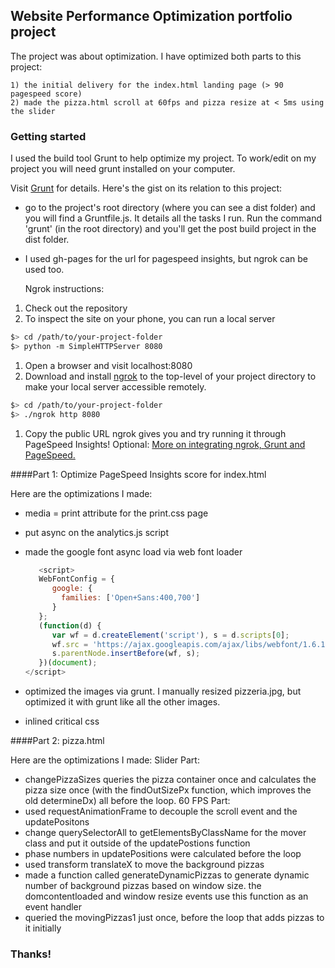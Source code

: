 ## Website Performance Optimization portfolio project

The project was about optimization.  I have optimized both parts to this project: 

	1) the initial delivery for the index.html landing page (> 90 pagespeed score)  
	2) made the pizza.html scroll at 60fps and pizza resize at < 5ms using the slider

### Getting started

I used the build tool Grunt to help optimize my project. To work/edit on my project you will need grunt installed on your computer.

Visit [Grunt](http://gruntjs.com/getting-started) for details.  Here's the gist on its relation to this project:

* go to the project's root directory (where you can see a dist folder) and you will find a Gruntfile.js.  It details all the tasks I run.  Run the command 'grunt' (in the root directory)
  and you'll get the post build project in the dist folder.

* I used gh-pages for the url for pagespeed insights, but ngrok can be used too.  

  Ngrok instructions:

1. Check out the repository
1. To inspect the site on your phone, you can run a local server

  ```bash
  $> cd /path/to/your-project-folder
  $> python -m SimpleHTTPServer 8080
  ```

1. Open a browser and visit localhost:8080
1. Download and install [ngrok](https://ngrok.com/) to the top-level of your project directory to make your local server accessible remotely.

  ``` bash
  $> cd /path/to/your-project-folder
  $> ./ngrok http 8080
  ```

1. Copy the public URL ngrok gives you and try running it through PageSpeed Insights! Optional: [More on integrating ngrok, Grunt and PageSpeed.](http://www.jamescryer.com/2014/06/12/grunt-pagespeed-and-ngrok-locally-testing/)

####Part 1: Optimize PageSpeed Insights score for index.html

Here are the optimizations I made:
* media = print attribute for the print.css page
* put async on the analytics.js script
* made the google font async load via web font loader

	```javascript
	   <script>
	   WebFontConfig = {
	      google: {
	        families: ['Open+Sans:400,700']
	      }
	   };
	   (function(d) {
	      var wf = d.createElement('script'), s = d.scripts[0];
	      wf.src = 'https://ajax.googleapis.com/ajax/libs/webfont/1.6.16/webfont.js';
	      s.parentNode.insertBefore(wf, s);
	   })(document);
	</script>
	```
* optimized the images via grunt. I manually resized pizzeria.jpg, but optimized it with grunt like all the other images.
* inlined critical css

####Part 2: pizza.html

Here are the optimizations I made:
Slider Part:
* changePizzaSizes queries the pizza container once and calculates the pizza size once (with the findOutSizePx function, which improves the old determineDx) all before the loop.
60 FPS Part:
* used requestAnimationFrame to decouple the scroll event and the updatePositons
* change querySelectorAll to getElementsByClassName for the mover class and put it outside of the updatePostions function
* phase numbers in updatePositions were calculated before the loop
* used transform translateX to move the background pizzas
* made a function called generateDynamicPizzas to generate dynamic number of background pizzas based on window size.  the domcontentloaded and window resize events use this function as an 
  event handler
* queried the movingPizzas1 just once, before the loop that adds pizzas to it initially

### Thanks!


